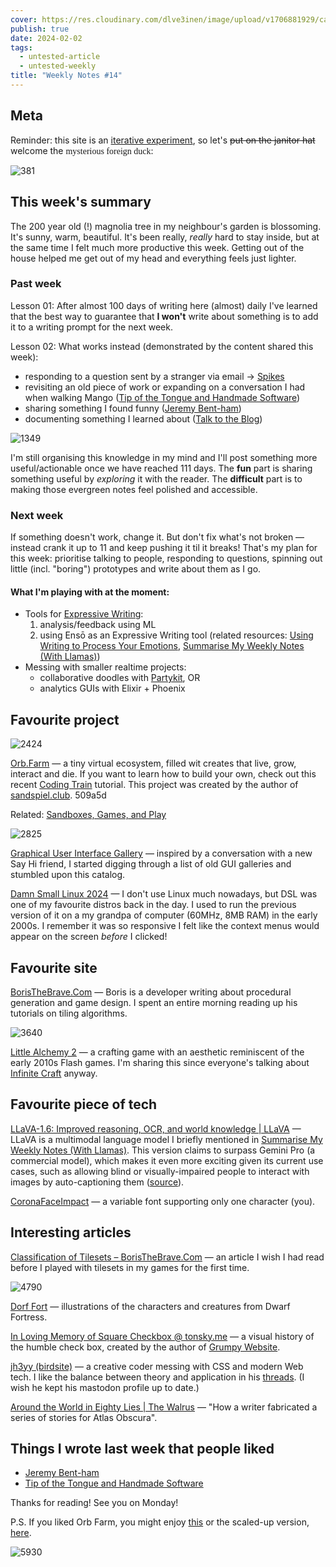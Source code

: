 ```yaml
---
cover: https://res.cloudinary.com/dlve3inen/image/upload/v1706881929/card-54_piahrc.webp
publish: true
date: 2024-02-02
tags:
  - untested-article
  - untested-weekly
title: "Weekly Notes #14"
---
```

## Meta

Reminder: this site is an [iterative experiment](<../../../111>), so let's ~~put on the janitor hat~~ welcome the <span style='font-family:cursive'>mysterious foreign duck</span>:

![381](54/foreign-duck.webp)
## This week's summary

The 200 year old (!) magnolia tree in my neighbour's garden is blossoming. It's sunny, warm, beautiful. It's been really, *really* hard to stay inside, but at the same time I felt much more productive this week. Getting out of the house helped me get out of my head and everything feels just lighter.

### Past week

Lesson 01: After almost 100 days of writing here (almost) daily I've learned that the best way to guarantee that **I won't** write about something is to add it to a writing prompt for the next week.

Lesson 02: What works instead (demonstrated by the content shared this week):

- responding to a question sent by a stranger via email → [Spikes](<../../../Spikes>)
- revisiting an old piece of work or expanding on a conversation I had when walking Mango ([Tip of the Tongue and Handmade Software](<../../../Tip of the Tongue and Handmade Software>))
- sharing something I found funny ([Jeremy Bent-ham](<../../../Jeremy Bent-ham>))
- documenting something I learned about ([Talk to the Blog](<../../../Talk to the Blog>))

![1349](54/tip-of-the-tongue.webp)

I'm still organising this knowledge in my mind and I'll post something more useful/actionable once we have reached 111 days. The **fun** part is sharing something useful by *exploring* it with the reader. The **difficult** part is to making those evergreen notes feel polished and accessible.

### Next week

If something doesn't work, change it. But don't fix what's not broken — instead crank it up to 11 and keep pushing it til it breaks! That's my plan for this week: prioritise talking to people, responding to questions, spinning out little (incl. "boring") prototypes and write about them as I go.

#### What I'm playing with at the moment:

- Tools for [Expressive Writing](<../../../Expressive Writing>): 
	1. analysis/feedback using ML 
	2. using Ensō as an Expressive Writing tool (related resources: [Using Writing to Process Your Emotions](<../../../Using Writing to Process Your Emotions>), [Summarise My Weekly Notes (With Llamas)](<../../../Summarise My Weekly Notes (With Llamas)>))
- Messing with smaller realtime projects:
	- collaborative doodles with [Partykit](https://www.partykit.io), OR
	- analytics GUIs with Elixir + Phoenix
## Favourite project

![2424](54/orb-farm.webp)

[Orb.Farm](https://orb.farm) — a tiny virtual ecosystem, filled wit creates that live, grow, interact and die. If you want to learn how to build your own, check out this recent [Coding Train](https://www.youtube.com/watch?v=L4u7Zy_b868) tutorial. This project was created by the author of [sandspiel.club](https://sandspiel.club). <span id="509a5d" class="link-marker">509a5d</span>

Related: [Sandboxes, Games, and Play](<../../../Sandboxes, Games, and Play>)

![2825](54/hypercard-gui.webp)

[Graphical User Interface Gallery](http://toastytech.com/guis/) — inspired by a conversation with a new Say Hi friend, I started digging through a list of old GUI galleries and stumbled upon this catalog.

[Damn Small Linux 2024](https://www.damnsmalllinux.org) — I don't use Linux much nowadays, but DSL was one of my favourite distros back in the day. I used to run the previous version of it on a my grandpa of computer (60MHz, 8MB RAM) in the early 2000s. I remember it was so responsive I felt like the context menus would appear on the screen *before* I clicked!
## Favourite site

[BorisTheBrave.Com](https://www.boristhebrave.com) — Boris is a developer writing about procedural generation and game design. I spent an entire morning reading up his tutorials on tiling algorithms. 

![3640](54/little-alchemy.webp)

[Little Alchemy 2](https://littlealchemy2.com) — a crafting game with an aesthetic reminiscent of the early 2010s Flash games. I'm sharing this since everyone's talking about [Infinite Craft](https://neal.fun/infinite-craft/) anyway.


## Favourite piece of tech

[LLaVA-1.6: Improved reasoning, OCR, and world knowledge | LLaVA](https://llava-vl.github.io/blog/2024-01-30-llava-1-6/) — LLaVA is a multimodal language model I briefly mentioned in [Summarise My Weekly Notes (With Llamas)](<../../../Summarise My Weekly Notes (With Llamas)>). This version claims to surpass Gemini Pro (a commercial model), which makes it even more exciting given its current use cases, such as allowing blind or visually-impaired people to interact with images by auto-captioning them ([source](https://2mb.codes/~cmb/ollama-bot/)).

[CoronaFaceImpact](https://v-fonts.com/fonts/coronafaceimpact) — a variable font supporting only one character (you).

## Interesting articles

[Classification of Tilesets – BorisTheBrave.Com](https://www.boristhebrave.com/2021/11/14/classification-of-tilesets/) — an article I wish I had read before I played with tilesets in my games for the first time.

![4790](54/dwarf-fortress-drawn.webp)

[Dorf Fort](https://www.androidarts.com/df/dorf.htm) — illustrations of the characters and creatures from Dwarf Fortress.

[In Loving Memory of Square Checkbox @ tonsky.me](https://tonsky.me/blog/checkbox/) — a visual history of the humble check box, created by the author of [Grumpy Website](https://grumpy.website).

[jh3yy (birdsite)](https://twitter.com/jh3yy) — a creative coder messing with CSS and modern Web tech. I like the balance between theory and application in his [threads](https://twitter.com/jh3yy/status/1748283435435835684). (I wish he kept his mastodon profile up to date.)

[Around the World in Eighty Lies | The Walrus](https://thewalrus.ca/around-the-world-in-eighty-lies/) — "How a writer fabricated a series of stories for Atlas Obscura".


## Things I wrote last week that people liked

- [Jeremy Bent-ham](<../../../Jeremy Bent-ham>)
- [Tip of the Tongue and Handmade Software](<../../../Tip of the Tongue and Handmade Software>)

Thanks for reading! See you on Monday!



P.S. If you liked Orb Farm, you might enjoy [this](https://www.youtube.com/watch?v=woSFGeMpoxI) or the scaled-up version, [here](https://www.youtube.com/watch?v=-q7z8sm5UaM).









![5930](54/footer-beetles-tiny-cinema.webp)
